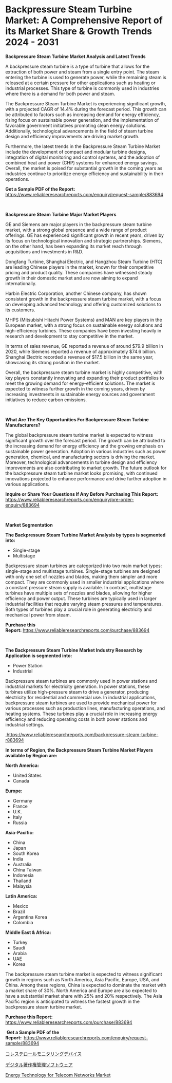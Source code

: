 <p><h1>Backpressure Steam Turbine Market: A Comprehensive Report of its Market Share & Growth Trends 2024 - 2031</h1></p><p><strong>Backpressure Steam Turbine Market Analysis and Latest Trends</strong></p>
<p><p>A backpressure steam turbine is a type of turbine that allows for the extraction of both power and steam from a single entry point. The steam entering the turbine is used to generate power, while the remaining steam is released at a certain pressure for other applications such as heating or industrial processes. This type of turbine is commonly used in industries where there is a demand for both power and steam.</p><p>The Backpressure Steam Turbine Market is experiencing significant growth, with a projected CAGR of 14.4% during the forecast period. This growth can be attributed to factors such as increasing demand for energy efficiency, rising focus on sustainable power generation, and the implementation of favorable government initiatives promoting clean energy solutions. Additionally, technological advancements in the field of steam turbine design and efficiency improvements are driving market growth.</p><p>Furthermore, the latest trends in the Backpressure Steam Turbine Market include the development of compact and modular turbine designs, integration of digital monitoring and control systems, and the adoption of combined heat and power (CHP) systems for enhanced energy savings. Overall, the market is poised for substantial growth in the coming years as industries continue to prioritize energy efficiency and sustainability in their operations.</p></p>
<p><strong>Get a Sample PDF of the Report:&nbsp;</strong> <a href="https://www.reliableresearchreports.com/enquiry/request-sample/883694">https://www.reliableresearchreports.com/enquiry/request-sample/883694</a></p>
<p>&nbsp;</p>
<p><strong>Backpressure Steam Turbine Major Market Players</strong></p>
<p><p>GE and Siemens are major players in the backpressure steam turbine market, with a strong global presence and a wide range of product offerings. GE has experienced significant growth in recent years, driven by its focus on technological innovation and strategic partnerships. Siemens, on the other hand, has been expanding its market reach through acquisitions and investments in R&D.</p><p>Dongfang Turbine, Shanghai Electric, and Hangzhou Steam Turbine (HTC) are leading Chinese players in the market, known for their competitive pricing and product quality. These companies have witnessed steady growth in their domestic market and are now aiming to expand internationally.</p><p>Harbin Electric Corporation, another Chinese company, has shown consistent growth in the backpressure steam turbine market, with a focus on developing advanced technology and offering customized solutions to its customers.</p><p>MHPS (Mitsubishi Hitachi Power Systems) and MAN are key players in the European market, with a strong focus on sustainable energy solutions and high-efficiency turbines. These companies have been investing heavily in research and development to stay competitive in the market.</p><p>In terms of sales revenue, GE reported a revenue of around $79.9 billion in 2020, while Siemens reported a revenue of approximately $74.6 billion. Shanghai Electric recorded a revenue of $17.5 billion in the same year, showcasing its strong position in the market.</p><p>Overall, the backpressure steam turbine market is highly competitive, with key players constantly innovating and expanding their product portfolios to meet the growing demand for energy-efficient solutions. The market is expected to witness further growth in the coming years, driven by increasing investments in sustainable energy sources and government initiatives to reduce carbon emissions.</p></p>
<p>&nbsp;</p>
<p><strong>What Are The Key Opportunities For Backpressure Steam Turbine Manufacturers?</strong></p>
<p><p>The global backpressure steam turbine market is expected to witness significant growth over the forecast period. The growth can be attributed to the increasing demand for energy efficiency and the growing emphasis on sustainable power generation. Adoption in various industries such as power generation, chemical, and manufacturing sectors is driving the market. Moreover, technological advancements in turbine design and efficiency improvements are also contributing to market growth. The future outlook for the backpressure steam turbine market looks promising, with continued innovations projected to enhance performance and drive further adoption in various applications.</p></p>
<p><strong>Inquire or Share Your Questions If Any Before Purchasing This Report:</strong> <a href="https://www.reliableresearchreports.com/enquiry/pre-order-enquiry/883694">https://www.reliableresearchreports.com/enquiry/pre-order-enquiry/883694</a></p>
<p>&nbsp;</p>
<p><strong>Market Segmentation</strong></p>
<p><strong>The Backpressure Steam Turbine Market Analysis by types is segmented into:</strong></p>
<p><ul><li>Single-stage</li><li>Multistage</li></ul></p>
<p><p>Backpressure steam turbines are categorized into two main market types: single-stage and multistage turbines. Single-stage turbines are designed with only one set of nozzles and blades, making them simpler and more compact. They are commonly used in smaller industrial applications where a constant pressure steam supply is available. In contrast, multistage turbines have multiple sets of nozzles and blades, allowing for higher efficiency and power output. These turbines are typically used in larger industrial facilities that require varying steam pressures and temperatures. Both types of turbines play a crucial role in generating electricity and mechanical power from steam.</p></p>
<p><strong>Purchase this Report:&nbsp;</strong><a href="https://www.reliableresearchreports.com/purchase/883694">https://www.reliableresearchreports.com/purchase/883694</a></p>
<p>&nbsp;</p>
<p><strong>The Backpressure Steam Turbine Market Industry Research by Application is segmented into:</strong></p>
<p><ul><li>Power Station</li><li>Industrial</li></ul></p>
<p><p>Backpressure steam turbines are commonly used in power stations and industrial markets for electricity generation. In power stations, these turbines utilize high-pressure steam to drive a generator, producing electricity for residential and commercial use. In industrial applications, backpressure steam turbines are used to provide mechanical power for various processes such as production lines, manufacturing operations, and heating systems. These turbines play a crucial role in increasing energy efficiency and reducing operating costs in both power stations and industrial settings.</p></p>
<p><a href="https://www.reliableresearchreports.com/backpressure-steam-turbine-r883694">&nbsp;https://www.reliableresearchreports.com/backpressure-steam-turbine-r883694</a></p>
<p><strong>In terms of Region, the Backpressure Steam Turbine Market Players available by Region are:</strong></p>
<p>
    <p> <strong> North America: </strong>
        <ul>
            <li>United States</li>
            <li>Canada</li>
        </ul>
        </p> 
    <p> <strong> Europe: </strong>
        <ul>
            <li>Germany</li>
            <li>France</li>
            <li>U.K.</li>
            <li>Italy</li>
            <li>Russia</li>
        </ul>
        </p> 
    <p> <strong> Asia-Pacific: </strong>
        <ul>
            <li>China</li>
            <li>Japan</li>
            <li>South Korea</li>
            <li>India</li>
            <li>Australia</li>
            <li>China Taiwan</li>
            <li>Indonesia</li>
            <li>Thailand</li>
            <li>Malaysia</li>
        </ul>
        </p> 
    <p> <strong> Latin America: </strong>
        <ul>
            <li>Mexico</li>
            <li>Brazil</li>
            <li>Argentina Korea</li>
            <li>Colombia</li>
        </ul>
        </p> 
    <p> <strong> Middle East & Africa: </strong>
        <ul>
            <li>Turkey</li>
            <li>Saudi</li>
            <li>Arabia</li>
            <li>UAE</li>
            <li>Korea</li>
        </ul>
    </p>
    </p>
<p><p>The backpressure steam turbine market is expected to witness significant growth in regions such as North America, Asia Pacific, Europe, USA, and China. Among these regions, China is expected to dominate the market with a market share of 30%. North America and Europe are also expected to have a substantial market share with 25% and 20% respectively. The Asia Pacific region is anticipated to witness the fastest growth in the backpressure steam turbine market.</p></p>
<p><strong>Purchase this Report: </strong><a href="https://www.reliableresearchreports.com/purchase/883694">https://www.reliableresearchreports.com/purchase/883694</a></p>
<p>&nbsp;<strong>Get a Sample PDF of the Report:&nbsp;&nbsp;</strong><a href="https://www.reliableresearchreports.com/enquiry/request-sample/883694">https://www.reliableresearchreports.com/enquiry/request-sample/883694</a></p>
<p><strong></strong></p>
<p><p><a href="https://medium.com/@chloeconn80/%E3%82%B3%E3%83%AC%E3%82%B9%E3%83%86%E3%83%AD%E3%83%BC%E3%83%AB%E3%83%A2%E3%83%8B%E3%82%BF%E3%83%AA%E3%83%B3%E3%82%B0%E3%83%87%E3%83%90%E3%82%A4%E3%82%B9%E5%B8%82%E5%A0%B4%E5%88%86%E6%9E%90%E3%81%8A%E3%82%88%E3%81%B32024%E5%B9%B4%E3%81%8B%E3%82%892031%E5%B9%B4%E3%81%AE%E6%9C%9F%E9%96%93%E3%81%AB%E4%BA%88%E6%B8%AC%E3%81%95%E3%82%8C%E3%82%8B%E8%A6%8F%E6%A8%A1-9c59a5893e74">コレステロールモニタリングデバイス</a></p><p><a href="https://medium.com/@antonehyatt1/%E3%83%87%E3%82%B8%E3%82%BF%E3%83%AB%E3%83%A9%E3%82%A4%E3%83%84%E7%AE%A1%E7%90%86%E3%82%BD%E3%83%95%E3%83%88%E3%82%A6%E3%82%A7%E3%82%A2%E5%B8%82%E5%A0%B4%E5%88%86%E6%9E%90-%E3%81%9D%E3%81%AEcagr-%E5%B8%82%E5%A0%B4%E3%82%BB%E3%82%B0%E3%83%A1%E3%83%B3%E3%83%86%E3%83%BC%E3%82%B7%E3%83%A7%E3%83%B3-%E3%81%8A%E3%82%88%E3%81%B3%E3%82%B0%E3%83%AD%E3%83%BC%E3%83%90%E3%83%AB%E6%A5%AD%E7%95%8C%E6%A6%82%E8%A6%81-481a27e4735f">デジタル著作権管理ソフトウェア</a></p><p><a href="https://full-wildebeest-80b.notion.site/Energy-Technology-for-Telecom-Networks-Market-Analysis-and-Sze-Forecasted-for-period-from-2024-to-20-f3c709d252fc4276ab363788e73e8799">Energy Technology for Telecom Networks Market</a></p></p>